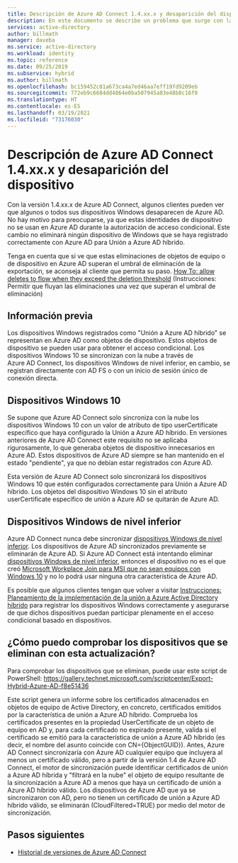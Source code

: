 ```yaml
---
title: Descripción de Azure AD Connect 1.4.xx.x y desaparición del dispositivo | Microsoft Docs
description: En este documento se describe un problema que surge con la versión 1.4.xx.x de Azure AD Connect
services: active-directory
author: billmath
manager: daveba
ms.service: active-directory
ms.workload: identity
ms.topic: reference
ms.date: 09/25/2019
ms.subservice: hybrid
ms.author: billmath
ms.openlocfilehash: bc159452c81a673ca4a7ed46aa7eff19fd9209eb
ms.sourcegitcommit: 772eb9c6684dd4864e0ba507945a83e48b8c16f0
ms.translationtype: HT
ms.contentlocale: es-ES
ms.lasthandoff: 03/19/2021
ms.locfileid: "73176030"
---
```

# <a name="understanding-azure-ad-connect-14xxx-and-device-disappearance"></a>Descripción de Azure AD Connect 1.4.xx.x y desaparición del dispositivo
Con la versión 1.4.xx.x de Azure AD Connect, algunos clientes pueden ver que algunos o todos sus dispositivos Windows desaparecen de Azure AD. No hay motivo para preocuparse, ya que estas identidades de dispositivo no se usan en Azure AD durante la autorización de acceso condicional. Este cambio no eliminará ningún dispositivo de Windows que se haya registrado correctamente con Azure AD para Unión a Azure AD híbrido.

Tenga en cuenta que si ve que estas eliminaciones de objetos de equipo o de dispositivo en Azure AD superan el umbral de eliminación de la exportación, se aconseja al cliente que permita su paso. [How To: allow deletes to flow when they exceed the deletion threshold](how-to-connect-sync-feature-prevent-accidental-deletes.md) (Instrucciones: Permitir que fluyan las eliminaciones una vez que superan el umbral de eliminación)

## <a name="background"></a>Información previa
Los dispositivos Windows registrados como "Unión a Azure AD híbrido" se representan en Azure AD como objetos de dispositivo. Estos objetos de dispositivo se pueden usar para obtener el acceso condicional. Los dispositivos Windows 10 se sincronizan con la nube a través de Azure AD Connect, los dispositivos Windows de nivel inferior, en cambio, se registran directamente con AD FS o con un inicio de sesión único de conexión directa.

## <a name="windows-10-devices"></a>Dispositivos Windows 10
Se supone que Azure AD Connect solo sincroniza con la nube los dispositivos Windows 10 con un valor de atributo de tipo userCertificate específico que haya configurado la Unión a Azure AD híbrido. En versiones anteriores de Azure AD Connect este requisito no se aplicaba rigurosamente, lo que generaba objetos de dispositivo innecesarios en Azure AD. Estos dispositivos de Azure AD siempre se han mantenido en el estado "pendiente", ya que no debían estar registrados con Azure AD. 

Esta versión de Azure AD Connect solo sincronizará los dispositivos Windows 10 que estén configurados correctamente para Unión a Azure AD híbrido. Los objetos del dispositivo Windows 10 sin el atributo userCertificate específico de unión a Azure AD se quitarán de Azure AD.

## <a name="down-level-windows-devices"></a>Dispositivos Windows de nivel inferior
Azure AD Connect nunca debe sincronizar [dispositivos Windows de nivel inferior](../devices/hybrid-azuread-join-plan.md#windows-down-level-devices). Los dispositivos de Azure AD sincronizados previamente se eliminarán de Azure AD. Si Azure AD Connect está intentando eliminar [dispositivos Windows de nivel inferior](../devices/hybrid-azuread-join-plan.md#windows-down-level-devices), entonces el dispositivo no es el que creó [Microsoft Workplace Join para MSI que no sean equipos con Windows 10](https://www.microsoft.com/download/details.aspx?id=53554) y no lo podrá usar ninguna otra característica de Azure AD.

Es posible que algunos clientes tengan que volver a visitar [Instrucciones: Planeamiento de la implementación de la unión a Azure Active Directory híbrido](../devices/hybrid-azuread-join-plan.md) para registrar los dispositivos Windows correctamente y asegurarse de que dichos dispositivos puedan participar plenamente en el acceso condicional basado en dispositivos. 

## <a name="how-can-i-verify-which-devices-are-deleted-with-this-update"></a>¿Cómo puedo comprobar los dispositivos que se eliminan con esta actualización?

Para comprobar los dispositivos que se eliminan, puede usar este script de PowerShell: https://gallery.technet.microsoft.com/scriptcenter/Export-Hybrid-Azure-AD-f8e51436

Este script genera un informe sobre los certificados almacenados en objetos de equipo de Active Directory, en concreto, certificados emitidos por la característica de unión a Azure AD híbrido.
Comprueba los certificados presentes en la propiedad UserCertificate de un objeto de equipo en AD y, para cada certificado no expirado presente, valida si el certificado se emitió para la característica de unión a Azure AD híbrido (es decir, el nombre del asunto coincide con CN={ObjectGUID}).
Antes, Azure AD Connect sincronizaría con Azure AD cualquier equipo que incluyera al menos un certificado válido, pero a partir de la versión 1.4 de Azure AD Connect, el motor de sincronización puede identificar certificados de unión a Azure AD híbrida y "filtrará en la nube" el objeto de equipo resultante de la sincronización a Azure AD a menos que haya un certificado de unión a Azure AD híbrido válido.
Los dispositivos de Azure AD que ya se sincronizaron con AD, pero no tienen un certificado de unión a Azure AD híbrido válido, se eliminarán (CloudFiltered=TRUE) por medio del motor de sincronización.

## <a name="next-steps"></a>Pasos siguientes
- [Historial de versiones de Azure AD Connect](reference-connect-version-history.md)
